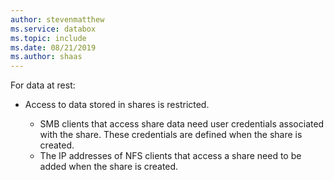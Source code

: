 ```yaml
---
author: stevenmatthew
ms.service: databox  
ms.topic: include
ms.date: 08/21/2019
ms.author: shaas
---
```


For data at rest:

- Access to data stored in shares is restricted.

    - SMB clients that access share data need user credentials associated with the share. These credentials are defined when the share is created.
    - The IP addresses of NFS clients that access a share need to be added when the share is created.

